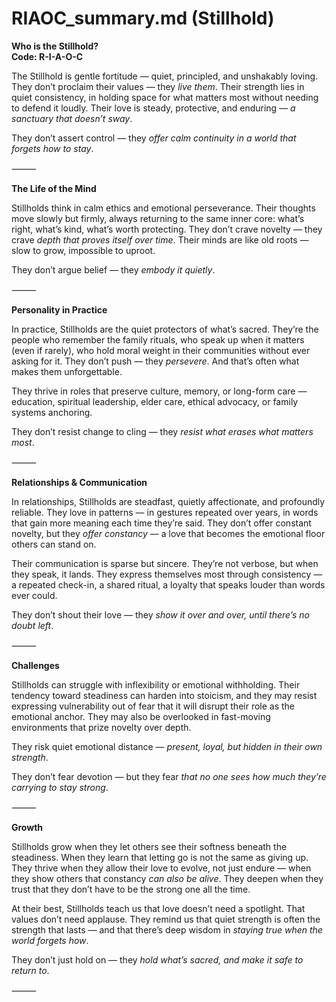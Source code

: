 # RIAOC_summary.md (Stillhold)

**Who is the Stillhold?**  
**Code: R-I-A-O-C**

The Stillhold is gentle fortitude — quiet, principled, and unshakably loving. They don’t proclaim their values — they *live them*. Their strength lies in quiet consistency, in holding space for what matters most without needing to defend it loudly. Their love is steady, protective, and enduring — *a sanctuary that doesn’t sway*.

They don’t assert control — they *offer calm continuity in a world that forgets how to stay*.

⸻

**The Life of the Mind**

Stillholds think in calm ethics and emotional perseverance. Their thoughts move slowly but firmly, always returning to the same inner core: what’s right, what’s kind, what’s worth protecting. They don’t crave novelty — they crave *depth that proves itself over time*. Their minds are like old roots — slow to grow, impossible to uproot.

They don’t argue belief — they *embody it quietly*.

⸻

**Personality in Practice**

In practice, Stillholds are the quiet protectors of what’s sacred. They’re the people who remember the family rituals, who speak up when it matters (even if rarely), who hold moral weight in their communities without ever asking for it. They don’t push — they *persevere*. And that’s often what makes them unforgettable.

They thrive in roles that preserve culture, memory, or long-form care — education, spiritual leadership, elder care, ethical advocacy, or family systems anchoring.

They don’t resist change to cling — they *resist what erases what matters most*.

⸻

**Relationships & Communication**

In relationships, Stillholds are steadfast, quietly affectionate, and profoundly reliable. They love in patterns — in gestures repeated over years, in words that gain more meaning each time they’re said. They don’t offer constant novelty, but they *offer constancy* — a love that becomes the emotional floor others can stand on.

Their communication is sparse but sincere. They’re not verbose, but when they speak, it lands. They express themselves most through consistency — a repeated check-in, a shared ritual, a loyalty that speaks louder than words ever could.

They don’t shout their love — they *show it over and over, until there’s no doubt left*.

⸻

**Challenges**

Stillholds can struggle with inflexibility or emotional withholding. Their tendency toward steadiness can harden into stoicism, and they may resist expressing vulnerability out of fear that it will disrupt their role as the emotional anchor. They may also be overlooked in fast-moving environments that prize novelty over depth.

They risk quiet emotional distance — *present, loyal, but hidden in their own strength*.

They don’t fear devotion — but they fear *that no one sees how much they’re carrying to stay strong*.

⸻

**Growth**

Stillholds grow when they let others see their softness beneath the steadiness. When they learn that letting go is not the same as giving up. They thrive when they allow their love to evolve, not just endure — when they show others that constancy *can also be alive*. They deepen when they trust that they don’t have to be the strong one all the time.

At their best, Stillholds teach us that love doesn’t need a spotlight. That values don’t need applause. They remind us that quiet strength is often the strength that lasts — and that there’s deep wisdom in *staying true when the world forgets how*.

They don’t just hold on — they *hold what’s sacred, and make it safe to return to*.

⸻
